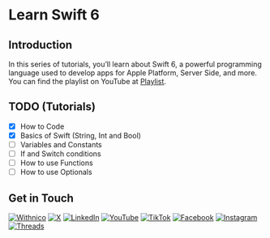 # Learn Swift 6

## Introduction

In this series of tutorials, you’ll learn about Swift 6, a powerful programming language used to develop apps for Apple Platform, Server Side, and more. You can find the playlist on YouTube at [Playlist](https://www.youtube.com/playlist?list=PLZLswpbBtW5FgpTwYR7lUNeir6OwQ79TZ).

## TODO (Tutorials)

- [x] How to Code
- [x] Basics of Swift (String, Int and Bool)
- [ ] Variables and Constants
- [ ] If and Switch conditions
- [ ] How to use Functions
- [ ] How to use Optionals

## Get in Touch

[![Withnico](https://img.shields.io/badge/Portfolio-Make-darkgrey.svg)](https://dripl.ink/JN97X)
[![X](https://img.shields.io/badge/X-Great-black.svg)](https://dripl.ink/5DXm9)
[![LinkedIn](https://img.shields.io/badge/LinkedIn-Stable-blue.svg)](https://dripl.ink/JBVTi) 
[![YouTube](https://img.shields.io/badge/YouTube-Accessible-red.svg)](https://dripl.ink/3KYTv) 
[![TikTok](https://img.shields.io/badge/TikTok-Products-darkgrey.svg)](https://dripl.ink/NysDa)
[![Facebook](https://img.shields.io/badge/Facebook-That-purple.svg)](https://dripl.ink/jHxmx)
[![Instagram](https://img.shields.io/badge/Instagram-EveryoneCan-purple.svg)](https://dripl.ink/oN0GZ)
[![Threads](https://img.shields.io/badge/Threads-Enjoy-black.svg)](https://dripl.ink/ZrIiS)
